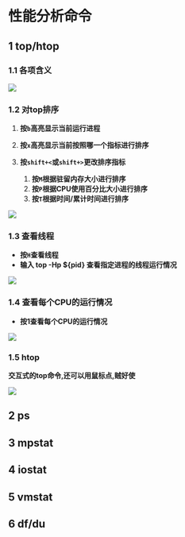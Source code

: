 # 性能分析命令

## 1 top/htop

### 1.1 各项含义

![](http://base422.oss-cn-beijing.aliyuncs.com/linuxtop.png)

### 1.2 对top排序

1. **按`b`高亮显示当前运行进程**

2. **按`x`高亮显示当前按照哪一个指标进行排序**

3. **按`shift+<`或`shift+>`更改排序指标**

   1. **按`M`根据驻留内存大小进行排序**
   2. **按`P`根据CPU使用百分比大小进行排序**
   3. **按`T`根据时间/累计时间进行排序**

   

![](http://base422.oss-cn-beijing.aliyuncs.com/linuxtopsort.png)

### 1.3 查看线程

- **按`H`查看线程**
- **输入 top -Hp ${pid} 查看指定进程的线程运行情况**

![](http://base422.oss-cn-beijing.aliyuncs.com/linuxtopH.png)

### 1.4 查看每个CPU的运行情况

- **按1查看每个CPU的运行情况**

![](http://base422.oss-cn-beijing.aliyuncs.com/linuxtopC.png)



### 1.5 htop

**交互式的top命令,还可以用鼠标点,贼好使**

![](http://base422.oss-cn-beijing.aliyuncs.com/linuxhtop.png)



## 2 ps

## 3 mpstat

## 4 iostat

## 5 vmstat

## 6 df/du



